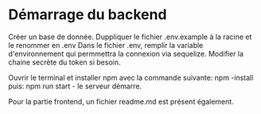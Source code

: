 # Démarrage du backend

Créer un base de donnée.
Duppliquer le fichier .env.example à la racine et le renommer en .env
Dans le fichier .env, remplir la variable d'environnement qui permmettra la connexion via sequelize.
Modifier la chaine secrète du token si besoin.

Ouvrir le terminal et installer npm avec la commande suivante: npm -install
puis: npm run start - le serveur démarre.

Pour la partie frontend, un fichier readme.md est présent également.
